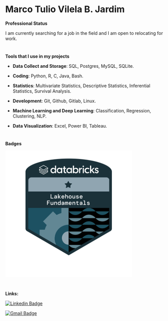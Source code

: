 # **Marco Tulio Vilela B. Jardim** 

<strong>Professional Status</strong>

I am currently searching for a job in the field and I am open to relocating for work.

#

<strong>Tools that I use in my projects</strong>

* **Data Collect and Storage**: SQL, Postgres, MySQL, SQLite.

* **Coding**: Python, R, C, Java, Bash.

* **Statistics**: Multivariate Statistics, Descriptive Statistics, Inferential Statistics, Survival Analysis. 

* **Development**: Git, Github, Gitlab, Linux.

* **Machine Learning and Deep Learning**: Classification, Regression, Clustering, NLP.

* **Data Visualization**: Excel, Power BI, Tableau.

#
<strong>Badges</strong>

[![Linkedin Badge](43f175ac-4b8e-42b1-8387-e887b3887f51.png)](https://credentials.databricks.com/c4f1e0c2-da4a-4721-ab7e-bbd9e07d8836)

#
<strong>Links:</strong>

[![Linkedin Badge](https://img.shields.io/badge/-LinkedIn-0077B5?style=for-the-badge&logo=Linkedin&logoColor=white)](https://www.linkedin.com/in/marco-tulio-v-b-j/)

[![Gmail Badge](https://img.shields.io/badge/-Gmail-D14836?style=for-the-badge&logo=Gmail&logoColor=white)](mailto:marcotuliovilelabjardim@gmail.com)

